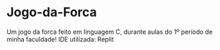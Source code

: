 # Jogo-da-Forca
Um jogo da forca feito em linguagem C, durante aulas do 1º período de minha faculdade!
IDE utilizada: Replit
